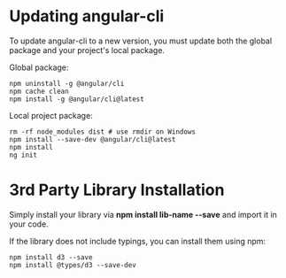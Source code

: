 # Updating angular-cli

To update angular-cli to a new version, you must update both the global package and your project's local package.

Global package:

```npm
npm uninstall -g @angular/cli
npm cache clean
npm install -g @angular/cli@latest
```

Local project package:

```npm
rm -rf node_modules dist # use rmdir on Windows
npm install --save-dev @angular/cli@latest
npm install
ng init
```
# 3rd Party Library Installation

Simply install your library via __npm install lib-name --save__ and import it in your code.

If the library does not include typings, you can install them using npm:

```npm
npm install d3 --save
npm install @types/d3 --save-dev
```
